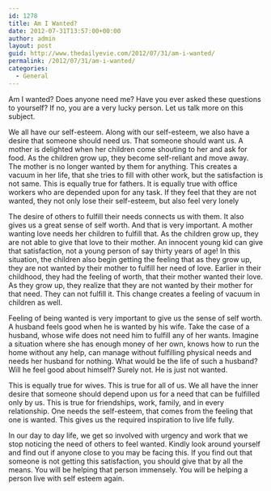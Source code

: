 ```yaml
---
id: 1278
title: Am I Wanted?
date: 2012-07-31T13:57:00+00:00
author: admin
layout: post
guid: http://www.thedailyevie.com/2012/07/31/am-i-wanted/
permalink: /2012/07/31/am-i-wanted/
categories:
  - General
---
```

Am I wanted? Does anyone need me? Have you ever asked these questions to yourself? If no, you are a very lucky person. Let us talk more on this subject.

We all have our self-esteem. Along with our self-esteem, we also have a desire that someone should need us. That someone should want us. A mother is delighted when her children come shouting to her and ask for food. As the children grow up, they become self-reliant and move away. The mother is no longer wanted by them for anything. This creates a vacuum in her life, that she tries to fill with other work, but the satisfaction is not same. This is equally true for fathers. It is equally true with office workers who are depended upon for any task. If they feel that they are not wanted, they not only lose their self-esteem, but also feel very lonely

The desire of others to fulfill their needs connects us with them. It also gives us a great sense of self worth. And that is very important. A mother wanting love needs her children to fulfill that. As the children grow up, they are not able to give that love to their mother. An innocent young kid can give that satisfaction, not a young person of say thirty years of age! In this situation, the children also begin getting the feeling that as they grow up, they are not wanted by their mother to fulfill her need of love. Earlier in their childhood, they had the feeling of worth, that their mother wanted their love. As they grow up, they realize that they are not wanted by their mother for that need. They can not fulfill it. This change creates a feeling of vacuum in children as well.

Feeling of being wanted is very important to give us the sense of self worth. A husband feels good when he is wanted by his wife. Take the case of a husband, whose wife does not need him to fulfill any of her wants. Imagine a situation where she has enough money of her own, knows how to run the home without any help, can manage without fulfilling physical needs and needs her husband for nothing. What would be the life of such a husband? Will he feel good about himself? Surely not. He is just not wanted.

This is equally true for wives. This is true for all of us. We all have the inner desire that someone should depend upon us for a need that can be fulfilled only by us. This is true for friendships, work, family, and in every relationship. One needs the self-esteem, that comes from the feeling that one is wanted. This gives us the required inspiration to live life fully. 

In our day to day life, we get so involved with urgency and work that we stop noticing the need of others to feel wanted. Kindly look around yourself and find out if anyone close to you may be facing this. If you find out that someone is not getting this satisfaction, you should give that by all the means. You will be helping that person immensely. You will be helping a person live with self esteem again.